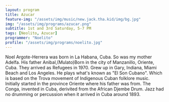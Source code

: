 ```yaml
---
layout: program
title: Azucar
feature-img: "/assets/img/music/new.jack.tha.kid/img/bg.jpg"
img: "/assets/img/programs/azucar.png"
subtitle: 1st and 3rd Saturday, 5-7 PM
tags: [Neolito, Azucar]
programmer: "Noelito"
profile: "/assets/img/programs/noelito.jpg"
---
```


Noel Argote-Herrera was born in La Habana, Cuba. So was my mother Adelfa. His father Anibal,(Mulato)Born in the city of Manzanillo, Oriente, Cuba. They arrived as Refugees in 1970. Grew up in Gary, Indiana, Miami Beach and Los Angeles. He plays what's known as "El Son Cubano". Which is based on the Trova movement of Indigenous Cuban folklore music. Initially started in the province Oriente where his father was from. The Conga, invented in Cuba, derivited from the African Djembe Drum. Jazz had no drumming or percussion when it arrived in Cuba around 1893.
